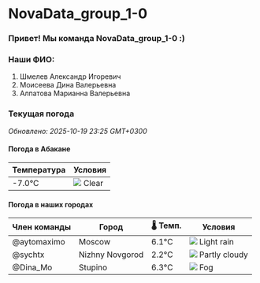# NovaData_group_1-0
### Привет! Мы команда NovaData_group_1-0 :)

### Наши ФИО:
1. Шмелев Александр Игоревич
2. Моисеева Дина Валерьевна
3. Алпатова Марианна Валерьевна

### Текущая погода
<!-- WEATHER:START -->
_Обновлено: 2025-10-19 23:25 GMT+0300_

#### Погода в Абакане

| Температура | Условия |
|-------------|----------|
| -7.0°C     | ![](https://cdn.weatherapi.com/weather/64x64/night/113.png) Clear |

#### Погода в наших городах

| Член команды  | Город               | 🌡️ Темп.  | Условия          |
|---------------|---------------------|-----------|--------------------|
| @aytomaximo    | Moscow              |    6.1°C | ![](https://cdn.weatherapi.com/weather/64x64/night/296.png) Light rain   |
| @sychtx        | Nizhny Novgorod     |    2.2°C | ![](https://cdn.weatherapi.com/weather/64x64/night/116.png) Partly cloudy |
| @Dina_Mo       | Stupino             |    6.3°C | ![](https://cdn.weatherapi.com/weather/64x64/night/248.png) Fog          |

<!-- WEATHER:END -->
